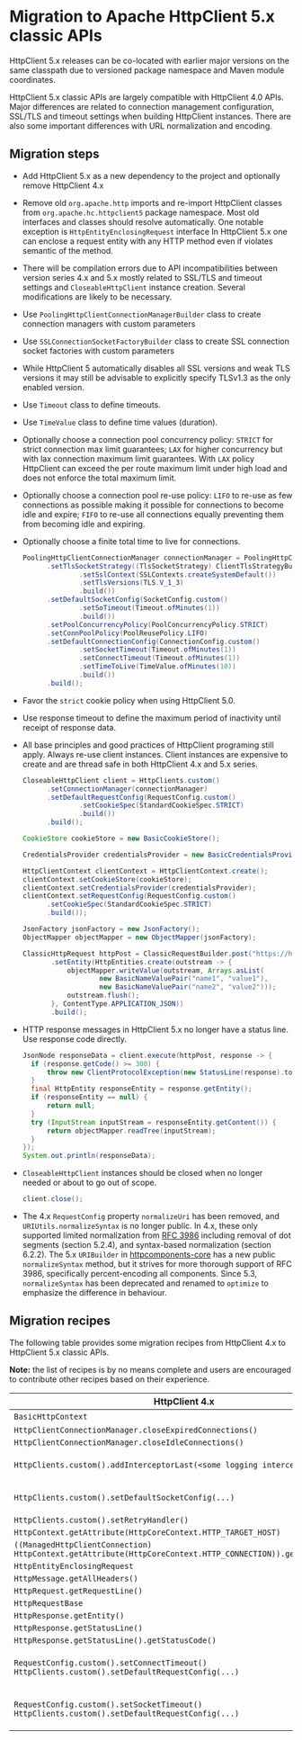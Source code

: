 <!--
    Licensed to the Apache Software Foundation (ASF) under one
    or more contributor license agreements.  See the NOTICE file
    distributed with this work for additional information
    regarding copyright ownership.  The ASF licenses this file
    to you under the Apache License, Version 2.0 (the
    "License"); you may not use this file except in compliance
    with the License.  You may obtain a copy of the License at
    
      http://www.apache.org/licenses/LICENSE-2.0
    
    Unless required by applicable law or agreed to in writing,
    software distributed under the License is distributed on an
    "AS IS" BASIS, WITHOUT WARRANTIES OR CONDITIONS OF ANY
    KIND, either express or implied.  See the License for the
    specific language governing permissions and limitations
    under the License.
-->

# Migration to Apache HttpClient 5.x classic APIs

HttpClient 5.x releases can be co-located with earlier major versions on the same classpath due to versioned package
namespace and Maven module coordinates.

HttpClient 5.x classic APIs are largely compatible with HttpClient 4.0 APIs. Major differences are related to connection
management configuration, SSL/TLS and timeout settings when building HttpClient instances. 
There are also some important differences with URL normalization and encoding.

## Migration steps

-  Add HttpClient 5.x as a new dependency to the project and optionally remove HttpClient 4.x

-  Remove old `org.apache.http` imports and re-import HttpClient classes from
   `org.apache.hc.httpclient5` package namespace. Most old interfaces and classes should resolve automatically. One
   notable exception is `HttpEntityEnclosingRequest` interface In HttpClient 5.x one can enclose a request entity with
   any HTTP method even if violates semantic of the method.

-  There will be compilation errors due to API incompatibilities between version series 4.x and 5.x mostly related to
   SSL/TLS and timeout settings and `CloseableHttpClient` instance creation. Several modifications are likely to be
   necessary.

-  Use `PoolingHttpClientConnectionManagerBuilder` class to create connection managers with custom parameters

-  Use `SSLConnectionSocketFactoryBuilder` class to create SSL connection socket factories with custom parameters

-  While HttpClient 5 automatically disables all SSL versions and weak TLS versions it may still be advisable to
   explicitly specify TLSv1.3 as the only enabled version.

-  Use `Timeout` class to define timeouts.

-  Use `TimeValue` class to define time values (duration).

-  Optionally choose a connection pool concurrency policy: `STRICT` for strict connection max limit guarantees; `LAX`
   for higher concurrency but with lax connection maximum limit guarantees. With `LAX` policy HttpClient can exceed the
   per route maximum limit under high load and does not enforce the total maximum limit.

-  Optionally choose a connection pool re-use policy: `LIFO` to re-use as few connections as possible making it possible
   for connections to become idle and expire; `FIFO` to re-use all connections equally preventing them from becoming
   idle and expiring.

-  Optionally choose a finite total time to live for connections. 

   ```java
   PoolingHttpClientConnectionManager connectionManager = PoolingHttpClientConnectionManagerBuilder.create()
         .setTlsSocketStrategy((TlsSocketStrategy) ClientTlsStrategyBuilder.create()
                 .setSslContext(SSLContexts.createSystemDefault())
                 .setTlsVersions(TLS.V_1_3)
                 .build())
         .setDefaultSocketConfig(SocketConfig.custom()
                 .setSoTimeout(Timeout.ofMinutes(1))
                 .build())
         .setPoolConcurrencyPolicy(PoolConcurrencyPolicy.STRICT)
         .setConnPoolPolicy(PoolReusePolicy.LIFO)
         .setDefaultConnectionConfig(ConnectionConfig.custom()
                 .setSocketTimeout(Timeout.ofMinutes(1))
                 .setConnectTimeout(Timeout.ofMinutes(1))
                 .setTimeToLive(TimeValue.ofMinutes(10))
                 .build())
         .build();
   ```

-  Favor the `strict` cookie policy when using HttpClient 5.0.

-  Use response timeout to define the maximum period of inactivity until receipt of response data.

-  All base principles and good practices of HttpClient programing still apply. Always re-use client instances. Client
   instances are expensive to create and are thread safe in both HttpClient 4.x and 5.x series.

   ```java
   CloseableHttpClient client = HttpClients.custom()
         .setConnectionManager(connectionManager)
         .setDefaultRequestConfig(RequestConfig.custom()
                 .setCookieSpec(StandardCookieSpec.STRICT)
                 .build())
         .build();
   
   CookieStore cookieStore = new BasicCookieStore();
   
   CredentialsProvider credentialsProvider = new BasicCredentialsProvider();
   
   HttpClientContext clientContext = HttpClientContext.create();
   clientContext.setCookieStore(cookieStore);
   clientContext.setCredentialsProvider(credentialsProvider);
   clientContext.setRequestConfig(RequestConfig.custom()
         .setCookieSpec(StandardCookieSpec.STRICT)
         .build());
   
   JsonFactory jsonFactory = new JsonFactory();
   ObjectMapper objectMapper = new ObjectMapper(jsonFactory);
   
   ClassicHttpRequest httpPost = ClassicRequestBuilder.post("https://httpbin.org/post")
          .setEntity(HttpEntities.create(outstream -> {
              objectMapper.writeValue(outstream, Arrays.asList(
                      new BasicNameValuePair("name1", "value1"),
                      new BasicNameValuePair("name2", "value2")));
              outstream.flush();
          }, ContentType.APPLICATION_JSON))
          .build();
   ```

-  HTTP response messages in HttpClient 5.x no longer have a status line. Use response code directly.

   ```java
   JsonNode responseData = client.execute(httpPost, response -> {
     if (response.getCode() >= 300) {
         throw new ClientProtocolException(new StatusLine(response).toString());
     }
     final HttpEntity responseEntity = response.getEntity();
     if (responseEntity == null) {
         return null;
     }
     try (InputStream inputStream = responseEntity.getContent()) {
         return objectMapper.readTree(inputStream);
     }
   });
   System.out.println(responseData);
   ```

-  `CloseableHttpClient` instances should be closed when no longer needed or about to go out of scope.

   ```java
   client.close();
   ```

- The 4.x `RequestConfig` property `normalizeUri` has been removed, and `URIUtils.normalizeSyntax` is no longer public.
 In 4.x, these only supported limited normalization from [RFC 3986](https://datatracker.ietf.org/doc/html/rfc3986) 
including removal of dot segments (section 5.2.4), and syntax-based normalization (section 6.2.2). 
The 5.x `URIBuilder` in [httpcomponents-core](https://hc.apache.org/httpcomponents-core-5.3.x/index.html) has a new 
public `normalizeSyntax` method, but it strives for more thorough support of RFC 3986, 
specifically percent-encoding all components. 
Since 5.3, `normalizeSyntax` has been deprecated and renamed to `optimize` to emphasize the difference in behaviour.

## Migration recipes

The following table provides some migration recipes from HttpClient 4.x to HttpClient 5.x classic APIs.

**Note:** the list of recipes is by no means complete and users are encouraged to contribute other recipes based on their experience.

| HttpClient 4.x                                                                                              | HttpClient 5.x                                                                                                                                                                                                                              |
|-------------------------------------------------------------------------------------------------------------|---------------------------------------------------------------------------------------------------------------------------------------------------------------------------------------------------------------------------------------------|
| `BasicHttpContext`                                                                                          | `HttpCoreContext`/ `HttpClientContext`                                                                                                                                                                                                      |
| `HttpClientConnectionManager.closeExpiredConnections()`                                                     | `ConnPoolControl.closeExpired()`                                                                                                                                                                                                            |
| `HttpClientConnectionManager.closeIdleConnections()`                                                        | `ConnPoolControl.closeIdle()`                                                                                                                                                                                                               |
| `HttpClients.custom().addInterceptorLast(<some logging interceptor>)`                                       | `HttpClients.custom().addExecInterceptorFirst("...", <some logging interceptor>)`<br/>(otherwise, compressed payload may be logged)                                                                                                         |
| `HttpClients.custom().setDefaultSocketConfig(...)`                                                          | `PoolingHttpClientConnectionManagerBuilder.create().setDefaultSocketConfig(...)`/ `BasicHttpClientConnectionManager.setSocketConfig(...)`<br/>`HttpClients.custom().setConnectionManager(...)`                                              |
| `HttpClients.custom().setRetryHandler()`                                                                    | `HttpClients.custom().setRetryStrategy()`                                                                                                                                                                                                   |
| `HttpContext.getAttribute(HttpCoreContext.HTTP_TARGET_HOST)`                                                | `HttpClientContext.getHttpRoute().getTargetHost()`                                                                                                                                                                                          |
| `((ManagedHttpClientConnection) HttpContext.getAttribute(HttpCoreContext.HTTP_CONNECTION)).getSSLSession()` | `HttpCoreContext.getSSLSession()`                                                                                                                                                                                                           |
| `HttpEntityEnclosingRequest`                                                                                | `HttpEntityContainer`                                                                                                                                                                                                                       |
| `HttpMessage.getAllHeaders()`                                                                               | `MessageHeaders.getHeaders()`                                                                                                                                                                                                               |
| `HttpRequest.getRequestLine()`                                                                              | `new RequestLine(request)`                                                                                                                                                                                                                  |
| `HttpRequestBase`                                                                                           | `HttpUriRequestBase`                                                                                                                                                                                                                        |
| `HttpResponse.getEntity()`                                                                                  | `ClassicHttpResponse.getEntity()`                                                                                                                                                                                                           |
| `HttpResponse.getStatusLine()`                                                                              | `new StatusLine(response)`                                                                                                                                                                                                                  |
| `HttpResponse.getStatusLine().getStatusCode()`                                                              | `HttpResponse.getCode()`                                                                                                                                                                                                                    |
| `RequestConfig.custom().setConnectTimeout()`<br/>`HttpClients.custom().setDefaultRequestConfig(...)`        | `ConnectionConfig.custom().setConnectTimeout()`<br/>`PoolingHttpClientConnectionManager.setDefaultConnectionConfig(...)` / `BasicHttpClientConnectionManager.setConnectionConfig(...)`<br/>`HttpClients.custom().setConnectionManager(...)` |
| `RequestConfig.custom().setSocketTimeout()`<br/>`HttpClients.custom().setDefaultRequestConfig(...)`         | `ConnectionConfig.custom().setSocketTimeout()`<br/>`PoolingHttpClientConnectionManager.setDefaultConnectionConfig(...)` / `BasicHttpClientConnectionManager.setConnectionConfig(...)`<br/>`HttpClients.custom().setConnectionManager(...)`  |
